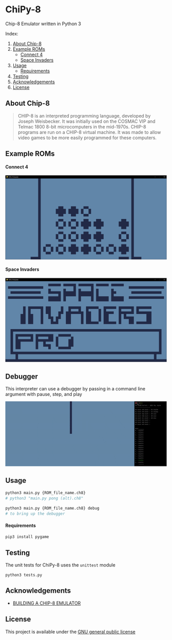 # ChiPy-8

Chip-8 Emulator written in Python 3

Index:
1. [About Chip-8](#About-Chip-8)
2. [Example ROMs](#Example-ROMs)
    - [Connect 4](#Connect-4)
    - [Space Invaders](#Space-Invaders)
3. [Usage](#Usage)
    - [Requirements](#Requirements)
5. [Testing](#Testing)
6. [Acknowledgements](#Acknowledgements)
7. [License](#License)

## About Chip-8
> CHIP-8 is an interpreted programming language, developed by Joseph Weisbecker. It was initially used on the COSMAC VIP and Telmac 1800 8-bit microcomputers in the mid-1970s. CHIP-8 programs are run on a CHIP-8 virtual machine. It was made to allow video games to be more easily programmed for these computers.

## Example ROMs

#### Connect 4
![Connect 4](https://github.com/NateRiz/ChiPy-8/blob/master/Examples/connect4.png)

#### Space Invaders
![Space Invaders](https://github.com/NateRiz/ChiPy-8/blob/master/Examples/space_invaders.png)

## Debugger
This interpreter can use a debugger by passing in a command line argument with pause, step, and play

![Debugger](https://github.com/NateRiz/ChiPy-8/blob/master/Examples/ChiPy8.gif)

## Usage
```Python
python3 main.py {ROM_file_name.ch8}
# python3 "main.py pong (alt).ch8"
```

```Python
python3 main.py {ROM_file_name.ch8} debug
# to bring up the debugger
```

#### Requirements
```
pip3 install pygame
```

## Testing
The unit tests for ChiPy-8 uses the `unittest` module
```
python3 tests.py
```

## Acknowledgements
 * [BUILDING A CHIP-8 EMULATOR](https://austinmorlan.com/posts/chip8_emulator/)
 

## License
This project is available under the [GNU general public license](https://github.com/NateRiz/ChiPy-8/blob/master/LICENSE)

